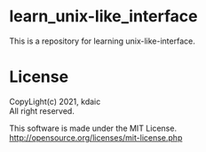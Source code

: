 learn_unix-like_interface
===

This is a repository for learning unix-like-interface.

# License

CopyLight(c) 2021, kdaic  
All right reserved.  

This software is made under the MIT License.  
http://opensource.org/licenses/mit-license.php  

